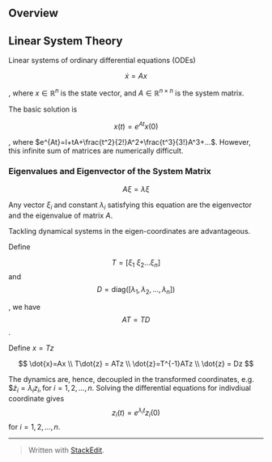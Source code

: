 
## Overview

## Linear System Theory

Linear systems of ordinary differential equations (ODEs)

$$
\dot{x}=Ax
$$

, where $x \in \mathbb{R}^n$ is the state vector,
 and  $A \in \mathbb{R}^{n \times n}$ is the system matrix.


The basic solution is

$$
x(t) = e^{At}x(0)
$$

, where $e^{At}=I+tA+\frac{t^2}{2!}A^2+\frac{t^3}{3!}A^3+...$. However, this infinite sum of matrices are numerically difficult.

### Eigenvalues and Eigenvector of the System Matrix

$$A \xi = \lambda \xi$$

Any vector $\xi_i$ and constant $\lambda_i$ satisfying this equation are the eigenvector and the eigenvalue of matrix $A$.

Tackling dynamical systems in the eigen-coordinates are advantageous.

Define 

$$T=[\xi_1 \ \xi_2 ... \xi_n]$$ and $$D=\text{diag}([\lambda_1, \lambda_2,...,\lambda_n])$$


, we have $$AT=TD$$.

Define $x=Tz$

$$
\dot{x}=Ax \\
T\dot{z} = ATz \\
\dot{z}=T^{-1}ATz \\
\dot{z} = Dz
$$

The dynamics are, hence, decoupled in the transformed coordinates, e.g. $$\dot{z}_i =  \lambda_i z_i, \text{for } i=1,2,...,n$. Solving the differential equations for indivdiual coordinate gives $$z_i(t)=e^{\lambda_i t}z_i(0)$$ for $i=1,2,...,n$.








---
> Written with [StackEdit](https://stackedit.io/).
<!--stackedit_data:
eyJoaXN0b3J5IjpbMTY3MzcyMTIyNywtNTE2NDEzNzUsLTE4MT
UzNjA4NjYsOTk2NTA0MzAyLC0xNzQ4Njk3NjI1XX0=
-->